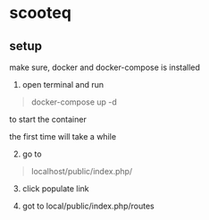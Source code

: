 # scooteq

## setup
make sure, docker and docker-compose is installed

1. open terminal and run
> docker-compose up -d

to start the container

the first time will take a while

2. go to 
>localhost/public/index.php/

3. click populate link

4. got to local/public/index.php/routes
